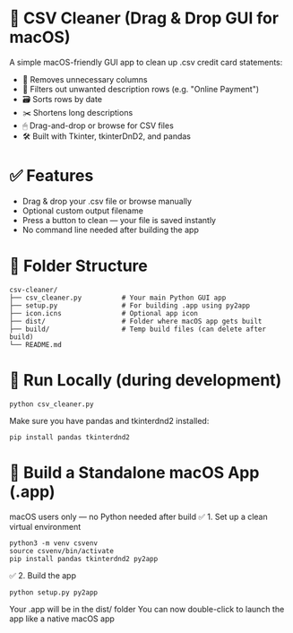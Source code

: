 # 🧼 CSV Cleaner (Drag & Drop GUI for macOS)
A simple macOS-friendly GUI app to clean up .csv credit card statements:
- 🧹 Removes unnecessary columns
- 🧾 Filters out unwanted description rows (e.g. "Online Payment")
- 🗃 Sorts rows by date
- ✂️ Shortens long descriptions
- 🖱 Drag-and-drop or browse for CSV files
- 🛠 Built with Tkinter, tkinterDnD2, and pandas

# ✅ Features
- Drag & drop your .csv file or browse manually
- Optional custom output filename
- Press a button to clean — your file is saved instantly
- No command line needed after building the app

# 📁 Folder Structure
```
csv-cleaner/
├── csv_cleaner.py          # Your main Python GUI app
├── setup.py                # For building .app using py2app
├── icon.icns               # Optional app icon
├── dist/                   # Folder where macOS app gets built
├── build/                  # Temp build files (can delete after build)
└── README.md
```

# 🚀 Run Locally (during development)
```
python csv_cleaner.py
```
Make sure you have pandas and tkinterdnd2 installed:
```
pip install pandas tkinterdnd2
```

# 🍎 Build a Standalone macOS App (.app)
macOS users only — no Python needed after build
✅ 1. Set up a clean virtual environment
```
python3 -m venv csvenv
source csvenv/bin/activate
pip install pandas tkinterdnd2 py2app
```
✅ 2. Build the app
```
python setup.py py2app
```
Your .app will be in the dist/ folder
You can now double-click to launch the app like a native macOS app
